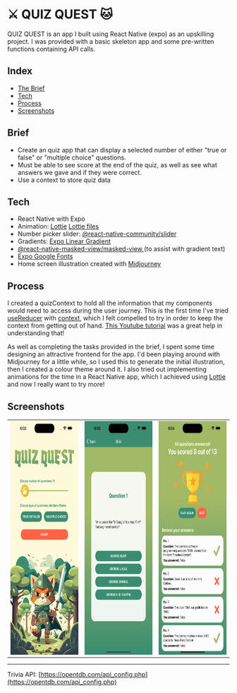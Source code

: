
# ⚔️ QUIZ QUEST 🐱

QUIZ QUEST is an app I built using React Native (expo) as an upskilling project.
I was provided with a basic skeleton app and some pre-written functions containing API calls. 

## Index
- [The Brief](#brief)
- [Tech](#tech)
- [Process](#process)
- [Screenshots](#screenshots)


## Brief

- Create an quiz app that can display a selected number of either "true or false" or "multiple choice" questions.
- Must be able to see score at the end of the quiz, as well as see what answers we gave and if they were correct.
- Use a context to store quiz data


## Tech
- React Native with Expo
- Animation: [Lottie](https://airbnb.io/lottie/#/) [Lottie files](https://lottiefiles.com/)
- Number picker slider: [@react-native-community/slider](https://www.npmjs.com/package/@react-native-community/slider)
- Gradients: [Expo Linear Gradient](https://docs.expo.dev/versions/latest/sdk/linear-gradient/)
- [@react-native-masked-view/masked-view
](https://www.npmjs.com/package/@react-native-masked-view/masked-view) (to assist with gradient text)
- [Expo Google Fonts](https://github.com/expo/google-fonts)
- Home screen illustration created with [Midjourney](https://www.midjourney.com/home/?callbackUrl=%2Fapp%2F)

## Process
I created a quizContext to hold all the information that my components would need to access during the user journey. This is the first time I've tried [useReducer](https://beta.reactjs.org/reference/react/useReducer) with [context](https://reactjs.org/docs/context.html), which I felt compelled to try in order to keep the context from getting out of hand. [This Youtube tutorial](https://www.youtube.com/watch?v=awGFsGc9oCM&ab_channel=DesignCode) was a great help in understanding that!

As well as completing the tasks provided in the brief, I spent some time designing an attractive frontend for the app. I'd been playing around with Midjourney for a little while, so I used this to generate the initial illustration, then I created a colour theme around it. I also tried out implementing animations for the time in a React Native app, which I achieved using [Lottie](https://airbnb.io/lottie/#/) and now I really want to try more!


## Screenshots

<table>
  <tr>
    <td><img src="./src/assets/screenshots/screenshot1.png" height="530"  alt="home screen"></td>
    <td><img src="./src/assets/screenshots/screenshot2.png" height="530" alt="quiz screen"></td>
    <td><img src="./src/assets/screenshots/screenshot3.png" height="530" alt="results screen"></td>
  </tr>
</table>


---


Trivia API: [https://opentdb.com/api_config.php](https://opentdb.com/api_config.php)


